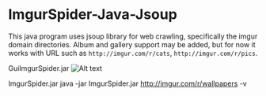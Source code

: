 # ImgurSpider-Java-Jsoup
This java program uses jsoup library for web crawling, specifically the imgur domain directories.
Album and gallery support may be added, but for now it works with URL such as `http://imgur.com/r/cats`, `http://imgur.com/r/pics`.

GuiImgurSpider.jar
![Alt text](/relative/path/to/img.jpg?raw=true "Optional Title")

ImgurSpider.jar
java -jar ImgurSpider.jar http://imgur.com/r/wallpapers -v
